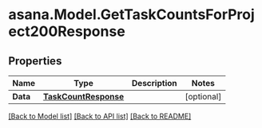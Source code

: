 
# asana.Model.GetTaskCountsForProject200Response

## Properties

Name | Type | Description | Notes
------------ | ------------- | ------------- | -------------
**Data** | [**TaskCountResponse**](TaskCountResponse.md) |  | [optional] 

[[Back to Model list]](../README.md#documentation-for-models)
[[Back to API list]](../README.md#documentation-for-api-endpoints)
[[Back to README]](../README.md)

